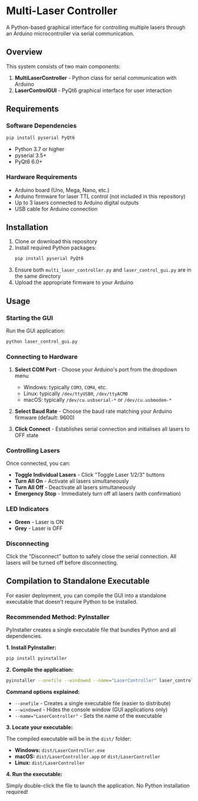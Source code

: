 # Multi-Laser Controller

A Python-based graphical interface for controlling multiple lasers through an Arduino microcontroller via serial communication.

## Overview

This system consists of two main components:
1. **MultiLaserController** - Python class for serial communication with Arduino
2. **LaserControlGUI** - PyQt6 graphical interface for user interaction

## Requirements

### Software Dependencies

```bash
pip install pyserial PyQt6
```

- Python 3.7 or higher
- pyserial 3.5+
- PyQt6 6.0+

### Hardware Requirements

- Arduino board (Uno, Mega, Nano, etc.)
- Arduino firmware for laser TTL control (not included in this repository)
- Up to 3 lasers connected to Arduino digital outputs
- USB cable for Arduino connection

## Installation

1. Clone or download this repository
2. Install required Python packages:
   ```bash
   pip install pyserial PyQt6
   ```
3. Ensure both `multi_laser_controller.py` and `laser_control_gui.py` are in the same directory
4. Upload the appropriate firmware to your Arduino

## Usage

### Starting the GUI

Run the GUI application:

```bash
python laser_control_gui.py
```

### Connecting to Hardware

1. **Select COM Port** - Choose your Arduino's port from the dropdown menu
   - Windows: typically `COM3`, `COM4`, etc.
   - Linux: typically `/dev/ttyUSB0`, `/dev/ttyACM0`
   - macOS: typically `/dev/cu.usbserial-*` or `/dev/cu.usbmodem-*`

2. **Select Baud Rate** - Choose the baud rate matching your Arduino firmware (default: 9600)

3. **Click Connect** - Establishes serial connection and initialises all lasers to OFF state

### Controlling Lasers

Once connected, you can:

- **Toggle Individual Lasers** - Click "Toggle Laser 1/2/3" buttons
- **Turn All On** - Activate all lasers simultaneously
- **Turn All Off** - Deactivate all lasers simultaneously
- **Emergency Stop** - Immediately turn off all lasers (with confirmation)

### LED Indicators

- **Green** - Laser is ON
- **Grey** - Laser is OFF

### Disconnecting

Click the "Disconnect" button to safely close the serial connection. All lasers will be turned off before disconnecting.

## Compilation to Standalone Executable

For easier deployment, you can compile the GUI into a standalone executable that doesn't require Python to be installed.

### Recommended Method: PyInstaller

PyInstaller creates a single executable file that bundles Python and all dependencies.

**1. Install PyInstaller:**

```bash
pip install pyinstaller
```

**2. Compile the application:**

```bash
pyinstaller --onefile --windowed --name="LaserController" laser_control_gui.py
```

**Command options explained:**
- `--onefile` - Creates a single executable file (easier to distribute)
- `--windowed` - Hides the console window (GUI applications only)
- `--name="LaserController"` - Sets the name of the executable

**3. Locate your executable:**

The compiled executable will be in the `dist/` folder:
- **Windows:** `dist/LaserController.exe`
- **macOS:** `dist/LaserController.app` or `dist/LaserController`
- **Linux:** `dist/LaserController`

**4. Run the executable:**

Simply double-click the file to launch the application. No Python installation required!